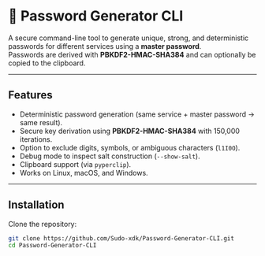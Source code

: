 # 🔐 Password Generator CLI

A secure command-line tool to generate unique, strong, and deterministic passwords for different services using a **master password**.  
Passwords are derived with **PBKDF2-HMAC-SHA384** and can optionally be copied to the clipboard.

---

## Features
- Deterministic password generation (same service + master password → same result).
- Secure key derivation using **PBKDF2-HMAC-SHA384** with 150,000 iterations.
- Option to exclude digits, symbols, or ambiguous characters (`l1I0O`).
- Debug mode to inspect salt construction (`--show-salt`).
- Clipboard support (via `pyperclip`).
- Works on Linux, macOS, and Windows.

---

## Installation

Clone the repository:
```bash
git clone https://github.com/Sudo-xdk/Password-Generator-CLI.git
cd Password-Generator-CLI
